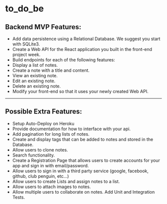 # **to_do_be**

## Backend MVP Features:

-   Add data persistence using a Relational Database. We suggest you start with SQLite3.
-   Create a Web API for the React application you built in the front-end project week.
-   Build endpoints for each of the following features:
-   Display a list of notes.
-   Create a note with a title and content.
-   View an existing note.
-   Edit an existing note.
-   Delete an existing note.
-   Modify your front-end so that it uses your newly created Web API.

---

## Possible Extra Features:

-   Setup Auto-Deploy on Heroku
-   Provide documentation for how to interface with your api.
-   Add pagination for long lists of notes.
-   Create and display tags that can be added to notes and stored in the Database.
-   Allow users to clone notes.
-   Search functionality.
-   Create a Registration Page that allows users to create accounts for your app and sign in with email/password.
-   Allow users to sign in with a third party service (google, facebook, github, club penguin, etc...)
-   Allow users to create Lists and assign notes to a list.
-   Allow users to attach images to notes.
-   Allow multiple users to collaborate on notes.
    Add Unit and Integration Tests.
